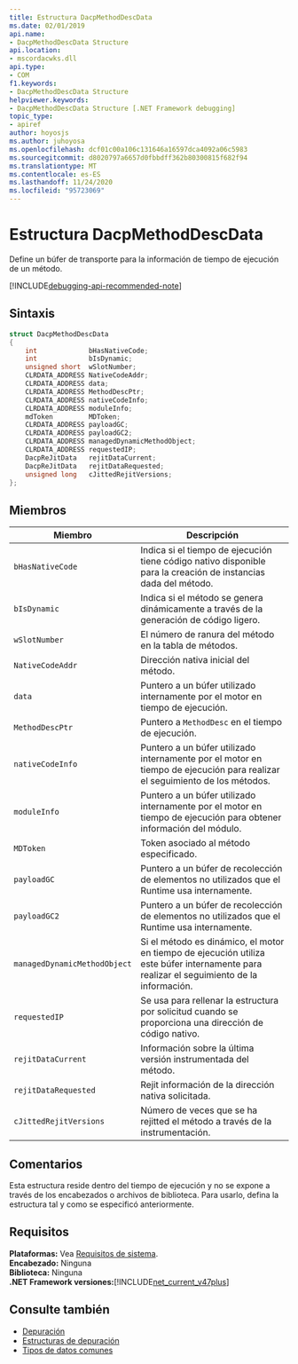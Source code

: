 ```yaml
---
title: Estructura DacpMethodDescData
ms.date: 02/01/2019
api.name:
- DacpMethodDescData Structure
api.location:
- mscordacwks.dll
api.type:
- COM
f1.keywords:
- DacpMethodDescData Structure
helpviewer.keywords:
- DacpMethodDescData Structure [.NET Framework debugging]
topic_type:
- apiref
author: hoyosjs
ms.author: juhoyosa
ms.openlocfilehash: dcf01c00a106c131646a16597dca4092a06c5983
ms.sourcegitcommit: d8020797a6657d0fbbdff362b80300815f682f94
ms.translationtype: MT
ms.contentlocale: es-ES
ms.lasthandoff: 11/24/2020
ms.locfileid: "95723069"
---
```

# <a name="dacpmethoddescdata-structure"></a>Estructura DacpMethodDescData

Define un búfer de transporte para la información de tiempo de ejecución de un método.

[!INCLUDE[debugging-api-recommended-note](../../../../includes/debugging-api-recommended-note.md)]

## <a name="syntax"></a>Sintaxis

```cpp
struct DacpMethodDescData
{
    int             bHasNativeCode;
    int             bIsDynamic;
    unsigned short  wSlotNumber;
    CLRDATA_ADDRESS NativeCodeAddr;
    CLRDATA_ADDRESS data;
    CLRDATA_ADDRESS MethodDescPtr;
    CLRDATA_ADDRESS nativeCodeInfo;
    CLRDATA_ADDRESS moduleInfo;
    mdToken         MDToken;
    CLRDATA_ADDRESS payloadGC;
    CLRDATA_ADDRESS payloadGC2;
    CLRDATA_ADDRESS managedDynamicMethodObject;
    CLRDATA_ADDRESS requestedIP;
    DacpReJitData   rejitDataCurrent;
    DacpReJitData   rejitDataRequested;
    unsigned long   cJittedRejitVersions;
};
```

## <a name="members"></a>Miembros

| Miembro                       | Descripción                                                                                     |
| ---------------------------- | ----------------------------------------------------------------------------------------------- |
| `bHasNativeCode`             | Indica si el tiempo de ejecución tiene código nativo disponible para la creación de instancias dada del método. |
| `bIsDynamic`                 | Indica si el método se genera dinámicamente a través de la generación de código ligero.           |
| `wSlotNumber`                | El número de ranura del método en la tabla de métodos.                                                   |
| `NativeCodeAddr`             | Dirección nativa inicial del método.                                                            |
| `data`                       | Puntero a un búfer utilizado internamente por el motor en tiempo de ejecución.                                             |
| `MethodDescPtr`              | Puntero a `MethodDesc` en el tiempo de ejecución.                                                     |
| `nativeCodeInfo`             | Puntero a un búfer utilizado internamente por el motor en tiempo de ejecución para realizar el seguimiento de los métodos.                            |
| `moduleInfo`                 | Puntero a un búfer utilizado internamente por el motor en tiempo de ejecución para obtener información del módulo.                      |
| `MDToken`                    | Token asociado al método especificado.                                                         |
| `payloadGC`                  | Puntero a un búfer de recolección de elementos no utilizados que el Runtime usa internamente.                          |
| `payloadGC2`                 | Puntero a un búfer de recolección de elementos no utilizados que el Runtime usa internamente.                          |
| `managedDynamicMethodObject` | Si el método es dinámico, el motor en tiempo de ejecución utiliza este búfer internamente para realizar el seguimiento de la información.     |
| `requestedIP`                | Se usa para rellenar la estructura por solicitud cuando se proporciona una dirección de código nativo.                    |
| `rejitDataCurrent`           | Información sobre la última versión instrumentada del método.                                   |
| `rejitDataRequested`         | Rejit información de la dirección nativa solicitada.                                             |
| `cJittedRejitVersions`       | Número de veces que se ha rejitted el método a través de la instrumentación.                           |

## <a name="remarks"></a>Comentarios

Esta estructura reside dentro del tiempo de ejecución y no se expone a través de los encabezados o archivos de biblioteca. Para usarlo, defina la estructura tal y como se especificó anteriormente.

## <a name="requirements"></a>Requisitos

**Plataformas:** Vea [Requisitos de sistema](../../get-started/system-requirements.md).  
**Encabezado:** Ninguna  
**Biblioteca:** Ninguna  
**.NET Framework versiones:**[!INCLUDE[net_current_v47plus](../../../../includes/net-current-v47plus.md)]  

## <a name="see-also"></a>Consulte también

- [Depuración](index.md)
- [Estructuras de depuración](debugging-structures.md)
- [Tipos de datos comunes](../common-data-types-unmanaged-api-reference.md)
